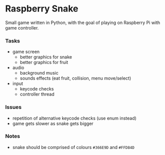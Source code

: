 Raspberry Snake
===============

Small game written in Python, with the goal of playing on Raspberry Pi with game controller.

### Tasks

 - game screen
    - better graphics for snake
    - better graphics for fruit
 - audio
    - background music
    - sounds effects (eat fruit, collision, menu move/select)
 - input
    - keycode checks
    - controller thread

### Issues

 - repetition of alternative keycode checks (use enum instead)
 - game gets slower as snake gets bigger

### Notes

 - snake should be comprised of colours `#366E9D` and `#FFD84D`